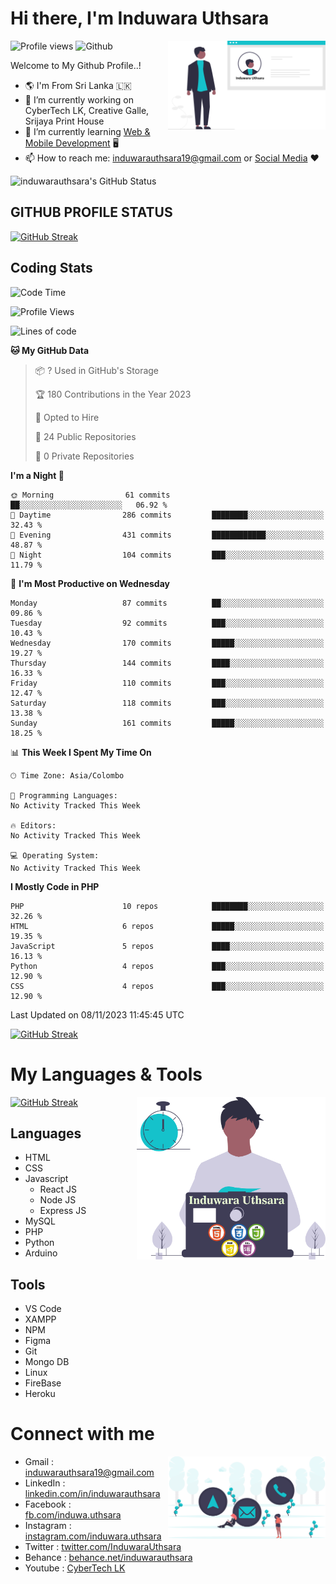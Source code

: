 # Hi there, I'm Induwara Uthsara
![Profile views](https://gpvc.arturio.dev/induwarauthsara)
![Github](https://img.shields.io/github/followers/induwarauthsara?label=Follow&style=social)
<img width="50%" align="right" alt="Induwara Uthsara's Profile" src="https://github.com/induwarauthsara/induwarauthsara/blob/main/images/profileInduwaraUthsara.svg" />

Welcome to My Github Profile..! 


- :earth_americas:	I'm From Sri Lanka :sri_lanka:
- 🔭 I’m currently working on CyberTech LK, Creative Galle, Srijaya Print House 
- 🌱 I’m currently learning [Web & Mobile Development](https://github.com/induwarauthsara/induwarauthsara/blob/main/README.md#my-languages--tools) :desktop_computer:
- 📫 How to reach me: [induwarauthsara19@gmail.com](mailto:induwarauthsara19@gmail.com) or [Social Media](https://github.com/induwarauthsara/induwarauthsara/blob/main/README.md#connect-with-me) :hearts:	

![induwarauthsara's GitHub Status](https://github-readme-stats.vercel.app/api?username=induwarauthsara&show_icons=true&theme=radical)


## GITHUB PROFILE STATUS
[![GitHub Streak](https://github-readme-streak-stats.herokuapp.com/?user=induwarauthsara&theme=dracula)](https://github.com/induwarauthsara)

## Coding Stats
<!--START_SECTION:waka-->
![Code Time](http://img.shields.io/badge/Code%20Time-155%20hrs%2020%20mins-blue)

![Profile Views](http://img.shields.io/badge/Profile%20Views-0-blue)

![Lines of code](https://img.shields.io/badge/From%20Hello%20World%20I%27ve%20Written-1.1%20million%20lines%20of%20code-blue)

**🐱 My GitHub Data** 

> 📦 ? Used in GitHub's Storage 
 > 
> 🏆 180 Contributions in the Year 2023
 > 
> 💼 Opted to Hire
 > 
> 📜 24 Public Repositories 
 > 
> 🔑 0 Private Repositories 
 > 
**I'm a Night 🦉** 

```text
🌞 Morning                61 commits          ██░░░░░░░░░░░░░░░░░░░░░░░   06.92 % 
🌆 Daytime                286 commits         ████████░░░░░░░░░░░░░░░░░   32.43 % 
🌃 Evening                431 commits         ████████████░░░░░░░░░░░░░   48.87 % 
🌙 Night                  104 commits         ███░░░░░░░░░░░░░░░░░░░░░░   11.79 % 
```
📅 **I'm Most Productive on Wednesday** 

```text
Monday                   87 commits          ██░░░░░░░░░░░░░░░░░░░░░░░   09.86 % 
Tuesday                  92 commits          ███░░░░░░░░░░░░░░░░░░░░░░   10.43 % 
Wednesday                170 commits         █████░░░░░░░░░░░░░░░░░░░░   19.27 % 
Thursday                 144 commits         ████░░░░░░░░░░░░░░░░░░░░░   16.33 % 
Friday                   110 commits         ███░░░░░░░░░░░░░░░░░░░░░░   12.47 % 
Saturday                 118 commits         ███░░░░░░░░░░░░░░░░░░░░░░   13.38 % 
Sunday                   161 commits         █████░░░░░░░░░░░░░░░░░░░░   18.25 % 
```


📊 **This Week I Spent My Time On** 

```text
🕑︎ Time Zone: Asia/Colombo

💬 Programming Languages: 
No Activity Tracked This Week

🔥 Editors: 
No Activity Tracked This Week

💻 Operating System: 
No Activity Tracked This Week
```

**I Mostly Code in PHP** 

```text
PHP                      10 repos            ████████░░░░░░░░░░░░░░░░░   32.26 % 
HTML                     6 repos             █████░░░░░░░░░░░░░░░░░░░░   19.35 % 
JavaScript               5 repos             ████░░░░░░░░░░░░░░░░░░░░░   16.13 % 
Python                   4 repos             ███░░░░░░░░░░░░░░░░░░░░░░   12.90 % 
CSS                      4 repos             ███░░░░░░░░░░░░░░░░░░░░░░   12.90 % 
```




 Last Updated on 08/11/2023 11:45:45 UTC
<!--END_SECTION:waka-->
          

[![GitHub Streak](https://github-profile-trophy.vercel.app/?username=induwarauthsara&theme=juicyfresh)](https://github.com/induwarauthsara)


# My Languages & Tools
[![GitHub Streak](https://github-readme-stats.vercel.app/api/top-langs/?username=induwarauthsara)](https://github.com/induwarauthsara)
<img width="60%" align="right" alt="Induwara Uthsara's Programmer" src="https://github.com/induwarauthsara/induwarauthsara/blob/main/images/programmingInduwaraUthsara.svg" />

## Languages
* HTML
* CSS
* Javascript
  * React JS
  * Node JS
  * Express JS
* MySQL
* PHP
* Python
* Arduino

## Tools
* VS Code
* XAMPP
* NPM
* Figma
* Git
* Mongo DB
* Linux
* FireBase
* Heroku

# Connect with me
<img width="50%" align="right" alt="Induwara Uthsara's Contact Informations" src="https://github.com/induwarauthsara/induwarauthsara/blob/main/images/contactInduwaraUthsara.svg" />

- Gmail    : [induwarauthsara19@gmail.com](mailto:induwarauthsara19@gmail.com)
- LinkedIn : [linkedin.com/in/induwarauthsara](https://www.linkedin.com/in/induwarauthsara)
- Facebook : [fb.com/induwa.uthsara](https://web.facebook.com/induwa.uthsara/)
- Instagram : [instagram.com/induwara.uthsara](https://www.instagram.com/induwara.uthsara)
- Twitter : [twitter.com/InduwaraUthsara](https://twitter.com/InduwaraUthsara)
- Behance : [behance.net/induwarauthsara](https://www.behance.net/induwarauthsara)
- Youtube : [CyberTech LK](https://www.youtube.com/channel/UCWdK_TF8t8UA2uOmawuTKRg)
